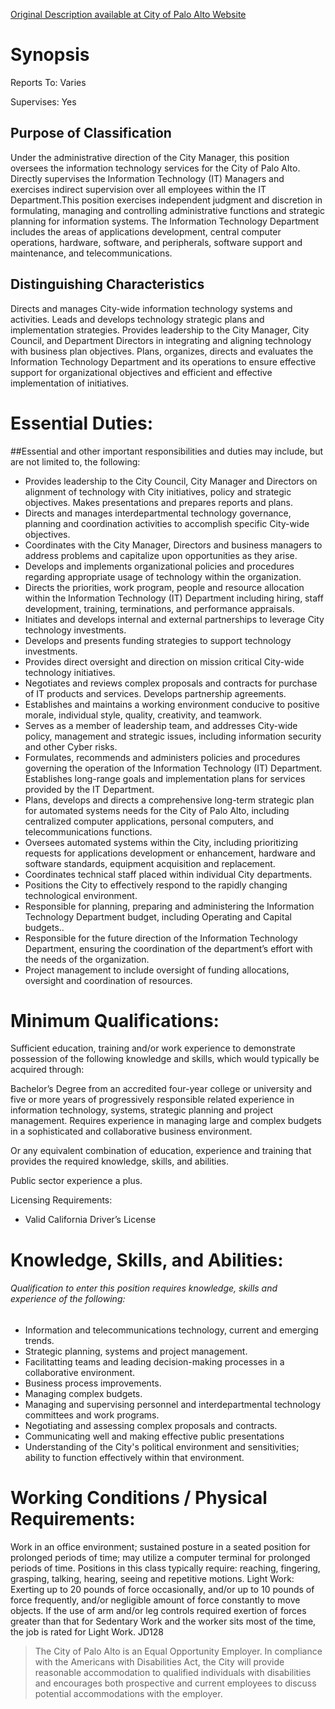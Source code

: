 [Original Description available at City of Palo Alto Website](http://agency.governmentjobs.com/paloaltoca/default.cfm?action=viewclassspec&classSpecID=811660&agency=2138&viewOnly=yes)

Synopsis
========

Reports To:	Varies

Supervises:	Yes

Purpose of Classification
-------------------------

Under the administrative direction of the City Manager, this position oversees the information technology services for the City of Palo Alto. Directly supervises the Information Technology (IT) Managers and exercises indirect supervision over all employees within the IT Department.This position exercises independent judgment and discretion in formulating, managing and controlling administrative functions and strategic planning for information systems. The Information Technology Department includes the areas of applications development, central computer operations, hardware, software, and peripherals, software support and maintenance, and telecommunications.

Distinguishing Characteristics
------------------------------

Directs and manages City-wide information technology systems and activities. Leads and develops technology strategic plans and implementation strategies. Provides leadership to the City Manager, City Council, and Department Directors in integrating and aligning technology with business plan objectives. Plans, organizes, directs and evaluates the Information Technology Department and its operations to ensure effective support for organizational objectives and efficient and effective implementation of initiatives.

Essential Duties:
=================
##Essential and other important responsibilities and duties may include, but are not limited to, the following:

* Provides leadership to the City Council, City Manager and Directors on alignment of technology with City initiatives, policy and strategic objectives. Makes presentations and prepares reports and plans.
* Directs and manages interdepartmental technology governance, planning and coordination activities to accomplish specific City-wide objectives.
* Coordinates with the City Manager, Directors and business managers to address problems and capitalize upon opportunities as they arise.
* Develops and implements organizational policies and procedures regarding appropriate usage of technology within the organization.
* Directs the priorities, work program, people and resource allocation within the Information Technology (IT) Department including hiring, staff development, training, terminations, and performance appraisals.
* Initiates and develops internal and external partnerships to leverage City technology investments.
* Develops and presents funding strategies to support technology investments.
* Provides direct oversight and direction on mission critical City-wide technology initiatives.
* Negotiates and reviews complex proposals and contracts for purchase of IT products and services. Develops partnership agreements.
* Establishes and maintains a working environment conducive to positive morale, individual style, quality, creativity, and teamwork.
* Serves as a member of leadership team, and addresses City-wide policy, management and strategic issues, including information security and other Cyber risks.
* Formulates, recommends and administers policies and procedures governing the operation of the Information Technology (IT) Department. Establishes long-range goals and implementation plans for services provided by the IT Department.
* Plans, develops and directs a comprehensive long-term strategic plan for automated systems needs for the City of Palo Alto, including centralized computer applications, personal computers, and telecommunications functions.
* Oversees automated systems within the City, including prioritizing requests for applications development or enhancement, hardware and software standards, equipment acquisition and replacement.
* Coordinates technical staff placed within individual City departments.
* Positions the City to effectively respond to the rapidly changing technological environment.
* Responsible for planning, preparing and administering the Information Technology Department budget, including Operating and Capital budgets..
* Responsible for the future direction of the Information Technology Department, ensuring the coordination of the department’s effort with the needs of the organization.
* Project management to include oversight of funding allocations, oversight and coordination of resources.

# Minimum Qualifications:
 
Sufficient education, training and/or work experience to demonstrate possession of the following knowledge and skills, which would typically be acquired through:

Bachelor’s Degree from an accredited four-year college or university and five or more years of progressively responsible related experience in information technology, systems, strategic planning and project management. Requires experience in managing large and complex budgets in a sophisticated and collaborative business environment.

Or any equivalent combination of education, experience and training that provides the required knowledge, skills, and abilities.

Public sector experience a plus.

Licensing Requirements:

* Valid California Driver’s License

# Knowledge, Skills, and Abilities:
 
###### Qualification to enter this position requires knowledge, skills and experience of the following:

* Information and telecommunications technology, current and emerging trends.
* Strategic planning, systems and project management.
* Facilitatting teams and leading decision-making processes in a collaborative environment.
* Business process improvements.
* Managing complex budgets.
* Managing and supervising personnel and interdepartmental technology committees and work programs.
* Negotiating and assessing complex proposals and contracts.
* Communicating well and making effective public presentations
* Understanding of the City's political environment and sensitivities; ability to function effectively within that environment.

# Working Conditions / Physical Requirements:
Work in an office environment; sustained posture in a seated position for prolonged periods of time; may utilize a computer terminal for prolonged periods of time.
Positions in this class typically require:  reaching, fingering, grasping, talking, hearing, seeing and repetitive motions.
Light Work: Exerting up to 20 pounds of force occasionally, and/or up to 10 pounds of force frequently, and/or negligible amount of force constantly to move objects.  If the use of arm and/or leg controls required exertion of forces greater than that for Sedentary Work and the worker sits most of the time, the job is rated for Light Work.
JD128

> The City of Palo Alto is an Equal Opportunity Employer. In compliance with the Americans with Disabilities Act, the City will provide reasonable accommodation to qualified individuals with disabilities and encourages both prospective and current employees to discuss potential accommodations with the employer.
